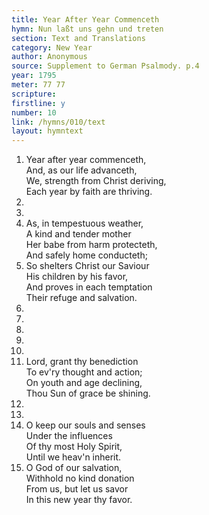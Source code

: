 ```yaml
---
title: Year After Year Commenceth
hymn: Nun laßt uns gehn und treten
section: Text and Translations
category: New Year
author: Anonymous
source: Supplement to German Psalmody. p.4
year: 1795
meter: 77 77
scripture:
firstline: y
number: 10
link: /hymns/010/text
layout: hymntext
---
```

1. Year after year commenceth,  
   And, as our life advanceth,  
   We, strength from Christ deriving,  
   Each year by faith are thriving.  
2. ​
3. ​
4. As, in tempestuous weather,  
   A kind and tender mother  
   Her babe from harm protecteth,  
   And safely home conducteth;  
5. So shelters Christ our Saviour  
   His children by his favor,  
   And proves in each temptation  
   Their refuge and salvation.  
6. ​
7. ​
8. ​
9. ​
10. ​
11. Lord, grant thy benediction  
   To ev'ry thought and action;  
   On youth and age declining,  
   Thou Sun of grace be shining.  
12. ​
13. ​    
14. O keep our souls and senses  
   Under the influences  
   Of thy most Holy Spirit,  
   Until we heav'n inherit.  
15. O God of our salvation,  
   Withhold no kind donation  
   From us, but let us savor  
   In this new year thy favor.    

